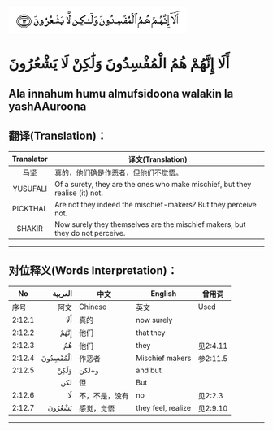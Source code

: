 ![002:012](images/002_012.gif)

#  أَلَا إِنَّهُمْ هُمُ الْمُفْسِدُونَ وَلَٰكِنْ لَا يَشْعُرُونَ 

## Ala innahum humu almufsidoona walakin la yashAAuroona

## 翻译(Translation)：

| Translator | 译文(Translation)                                            |
|:----------:| ------------------------------------------------------------ |
| 马坚       | 真的，他们确是作恶者，但他们不觉悟。                         |
| YUSUFALI   | Of a surety, they are the ones who make mischief, but they realise (it) not. |
| PICKTHAL   | Are not they indeed the mischief-makers? But they perceive not. |
| SHAKIR     | Now surely they themselves are the mischief makers, but they do not perceive. |

---

## 对位释义(Words Interpretation)：

| No     |  العربية | 中文           | English            | 曾用词   |
| ------ | -------: | -------------- | ------------------ | -------- |
| 序号   |     阿文 | Chinese        | 英文               | Used     |
| 2:12.1 |      أَلَا | 真的           | now surely         |          |
| 2:12.2 |     إِنَّهُمْ | 他们           | that they          |          |
| 2:12.3 |       هُمُ | 他们           | they               | 见2:4.11 |
| 2:12.4 | الْمُفْسِدُونَ | 作恶者         | Mischief makers    | 参2:11.5 |
| 2:12.5 |     وَلَكِنْ | و+لكن          | and but            |          |
|        |      لكن | 但             | But                |          |
| 2:12.6 |       لَا | 不，不是，没有 | no                 | 见2:2.3  |
| 2:12.7 |   يَشْعُرُونَ | 感觉，觉悟     | they feel, realize | 见2:9.10 |

---
